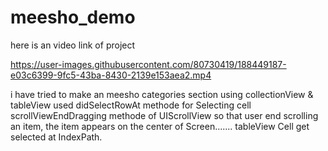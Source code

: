 # meesho_demo
here is an video link of project 


https://user-images.githubusercontent.com/80730419/188449187-e03c6399-9fc5-43ba-8430-2139e153aea2.mp4

i have tried to make an meesho categories section using collectionView & tableView 
used didSelectRowAt methode for Selecting cell 
scrollViewEndDragging methode of UIScrollView so that user end scrolling an item, the item appears on the center of Screen.......
tableView Cell get selected at IndexPath. 
